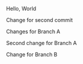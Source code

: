 Hello, World


Change for second commit


Changes for Branch A


Second change for Branch A


Change for Branch B
